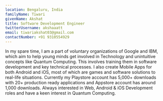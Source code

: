 ```yaml
---
location: Bengaluru, India
familyName: Tiwari
givenName: Akshat
title: Software Development Engineer
twitterUsername: akshaaatt
email: tiwariakshat03@gmail.com
contactNumber: +91 9310554929
---
```


In my spare time, I am a part of voluntary organizations of Google and IBM, which aim to help young minds get involved in Technology and unintuitive concepts like Quantum Computing. This involves training them in software development and key technical processes.
I also create Mobile Apps for both Android and iOS, most of which are games and software solutions to real-life situations. Currently my Playstore account has 5,000+ downloads with 20+ production ready applications and Appstore account has around 1,000 downloads.
Always interested in Web, Android & iOS Development roles and have a keen interest in Quantum Computing.